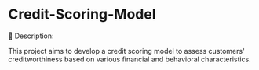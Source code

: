 # Credit-Scoring-Model
📖 Description:

This project aims to develop a credit scoring model to assess customers' creditworthiness based on various financial and behavioral characteristics.
